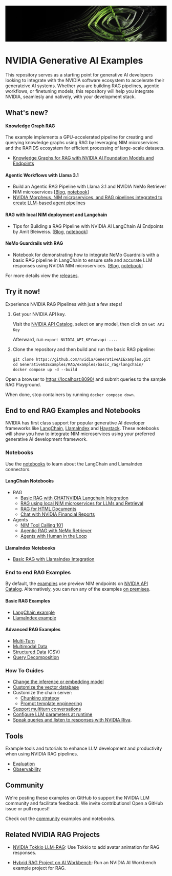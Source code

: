 <!--
  SPDX-FileCopyrightText: Copyright (c) 2023 NVIDIA CORPORATION & AFFILIATES. All rights reserved.
  SPDX-License-Identifier: Apache-2.0
-->

![](docs/images/apps-catalog-promo-web-banner-laptop-300@2x.jpg)

# NVIDIA Generative AI Examples
This repository serves as a starting point for generative AI developers looking to integrate with the NVIDIA software ecosystem to accelerate their generateive AI systems.
Whether you are building RAG pipelines, agentic workflows, or finetuning models, this repository will help you integrate NVIDIA, seamlesly and natively, with your development stack.

## What's new?

#### Knowledge Graph RAG
The example implements a GPU-accelerated pipeline for creating and querying knowledge graphs using RAG by leveraging NIM microservices and the RAPIDS ecosystem for efficient processing of large-scale datasets.
- [Knowledge Graphs for RAG with NVIDIA AI Foundation Models and Endpoints](community/knowledge_graph_rag)

#### Agentic Workflows with Llama 3.1
- Build an Agentic RAG Pipeline with Llama 3.1 and NVIDIA NeMo Retriever NIM microservices [[Blog](https://developer.nvidia.com/blog/build-an-agentic-rag-pipeline-with-llama-3-1-and-nvidia-nemo-retriever-nims/), [notebook](RAG/notebooks/langchain/agentic_rag_with_nemo_retriever_nim.ipynb)]
- [NVIDIA Morpheus, NIM microservices, and RAG pipelines integrated to create LLM-based agent pipelines](https://github.com/NVIDIA/GenerativeAIExamples/blob/v0.7.0/experimental/event-driven-rag-cve-analysis)

#### RAG with local NIM deployment and Langchain
- Tips for Building a RAG Pipeline with NVIDIA AI LangChain AI Endpoints by Amit Bleiweiss. [[Blog](https://developer.nvidia.com/blog/tips-for-building-a-rag-pipeline-with-nvidia-ai-langchain-ai-endpoints/), [notebook](https://github.com/NVIDIA/GenerativeAIExamples/blob/v0.7.0/notebooks/08_RAG_Langchain_with_Local_NIM.ipynb)]

#### NeMo Guardrails with RAG
- Notebook for demonstrating how to integrate NeMo Guardrails with a basic RAG pipeline in LangChain to ensure safe and accurate LLM responses using NVIDIA NIM microservices. [[Blog](https://developer.nvidia.com/blog/securing-generative-ai-deployments-with-nvidia-nim-and-nvidia-nemo-guardrails/), [notebook](RAG/notebooks/langchain/NeMo_Guardrails_with_LangChain_RAG/using_nemo_guardrails_with_LangChain_RAG.ipynb)]




For more details view the [releases](https://github.com/NVIDIA/GenerativeAIExamples/releases/).

## Try it now!

Experience NVIDIA RAG Pipelines with just a few steps!

1. Get your NVIDIA API key.

   Visit the [NVIDIA API Catalog](https://build.ngc.nvidia.com/explore/), select on any model, then click on `Get API Key`

   Afterward, run `export NVIDIA_API_KEY=nvapi-...`.

1. Clone the repository and then build and run the basic RAG pipeline:

   ```console
   git clone https://github.com/nvidia/GenerativeAIExamples.git
   cd GenerativeAIExamples/RAG/examples/basic_rag/langchain/
   docker compose up -d --build
   ```

Open a browser to <https://localhost:8090/> and submit queries to the sample RAG Playground.

When done, stop containers by running `docker compose down`.


## End to end RAG Examples and Notebooks
NVIDIA has first class support for popular generative AI developer frameworks like [LangChain](https://python.langchain.com/v0.2/docs/integrations/chat/nvidia_ai_endpoints/), [LlamaIndex](https://docs.llamaindex.ai/en/stable/examples/llm/nvidia/) and [Haystack](https://haystack.deepset.ai/integrations/nvidia). These notebooks will show you how to integrate NIM microservices using your preferred generative AI development framework.

### Notebooks
Use the [notebooks](./RAG/notebooks/README.md) to learn about the LangChain and LlamaIndex connectors.

#### LangChain Notebooks
- RAG
  - [Basic RAG with CHATNVIDIA Langchain Integration](./RAG/notebooks/langchain/langchain_basic_RAG.ipynb)
  - [RAG using local NIM microservices for LLMs and Retrieval](./RAG/notebooks/langchain/RAG_Langchain_with_Local_NIM.ipynb)
  - [RAG for HTML Documents](./RAG/notebooks/langchain/RAG_for_HTML_docs_with_Langchain_NVIDIA_AI_Endpoints.ipynb)
  - [Chat with NVIDIA Financial Reports](./RAG/notebooks/langchain/Chat_with_nvidia_financial_reports.ipynb)
- Agents
  - [NIM Tool Calling 101](https://github.com/langchain-ai/langchain-nvidia/blob/main/cookbook/nvidia_nim_agents_llama3.1.ipynb)
  - [Agentic RAG with NeMo Retriever](./RAG/notebooks/langchain/agentic_rag_with_nemo_retriever_nim.ipynb)
  - [Agents with Human in the Loop](./RAG/notebooks/langchain/LangGraph_HandlingAgent_IntermediateSteps.ipynb)


#### LlamaIndex Notebooks
- [Basic RAG with LlamaIndex Integration](./RAG/notebooks/llamaindex/llamaindex_basic_RAG.ipynb)

### End to end RAG Examples
By default, the [examples](RAG/examples/README.md) use preview NIM endpoints on [NVIDIA API Catalog](https://catalog.ngc.nvidia.com).
  Alternatively, you can run any of the examples [on premises](./RAG/examples/local_deploy/).

#### Basic RAG Examples
  - [LangChain example](./RAG/examples/basic_rag/langchain/README.md)
  - [LlamaIndex example](./RAG/examples/basic_rag/llamaindex/README.md)

#### Advanced RAG Examples
  - [Multi-Turn](./RAG/examples/advanced_rag/multi_turn_rag/README.md)
  - [Multimodal Data](./RAG/examples/advanced_rag/multimodal_rag/README.md)
  - [Structured Data](./RAG/examples/advanced_rag/structured_data_rag/README.md) (CSV)
  - [Query Decomposition](./RAG/examples/advanced_rag/query_decomposition_rag/README.md)

### How To Guides

- [Change the inference or embedding model](./docs/change-model.md)
- [Customize the vector database](./docs/vector-database.md)
- Customize the chain server:
  - [Chunking strategy](./docs/text-splitter.md)
  - [Prompt template engineering](./docs/prompt-customization.md)
- [Support multiturn conversations](./docs/multiturn.md)
- [Configure LLM parameters at runtime](./docs/llm-params.md)
- [Speak queries and listen to responses with NVIDIA Riva](./docs/riva-asr-tts.md).

## Tools

Example tools and tutorials to enhance LLM development and productivity when using NVIDIA RAG pipelines.

- [Evaluation](./RAG/tools/evaluation/README.md)
- [Observability](./RAG/tools/observability/README.md)

## Community
We're posting these examples on GitHub to support the NVIDIA LLM community and facilitate feedback.
We invite contributions! Open a GitHub issue or pull request!

Check out the [community](./community/README.md) examples and notebooks.

## Related NVIDIA RAG Projects

- [NVIDIA Tokkio LLM-RAG](https://docs.nvidia.com/ace/latest/workflows/tokkio/text/Tokkio_LLM_RAG_Bot.html): Use Tokkio to add avatar animation for RAG responses.

- [Hybrid RAG Project on AI Workbench](https://github.com/NVIDIA/workbench-example-hybrid-rag): Run an NVIDIA AI Workbench example project for RAG.

